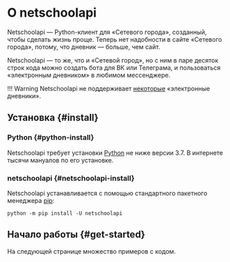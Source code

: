 # О netschoolapi

Netschoolapi — Python-клиент для «Сетевого города», созданный,
чтобы сделать жизнь проще. Теперь нет надобности
в сайте «Сетевого города», потому, что дневник — больше, чем сайт.

Netschoolapi — то же, что и «Сетевой город», но с ним в паре десяток строк кода
можно создать бота для ВК или Телеграма,
и пользоваться «электронным дневником» в любимом мессенджере.

!!! Warning
    Netschoolapi не поддерживает [некоторые](etc/unsupportable_sgo.md) «электронные дневники».

## Установка {#install}

### Python {#python-install}

Netschoolapi требует установки [Python](https://www.python.org) не ниже версии 3.7.
В интернете тысячи мануалов по его установке.

### netschoolapi {#netschoolapi-install}

Netschoolapi устанавливается с помощью стандартного пакетного менеджера [pip](https://pip.pypa.io):
```shell
python -m pip install -U netschoolapi
```

## Начало работы {#get-started}

На следующей странице множество примеров с кодом.